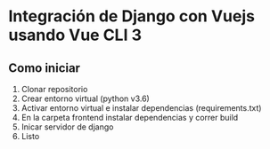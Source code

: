 # Integración de Django con Vuejs usando Vue CLI 3
## Como iniciar
1. Clonar repositorio
2. Crear entorno virtual (python v3.6)
3. Activar entorno virtual e instalar dependencias (requirements.txt)
4. En la carpeta frontend instalar dependencias y correr build
5. Inicar servidor de django
6. Listo